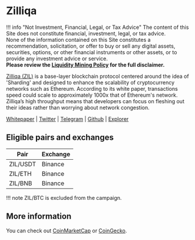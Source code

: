 # Zilliqa

!!! info "Not Investment, Financial, Legal, or Tax Advice"
    The content of this Site does not constitute financial, investment, legal, or tax advice.<br>None of the information contained on this Site constitutes a recommendation, solicitation, or offer to buy or sell any digital assets, securities, options, or other financial instruments or other assets, or to provide any investment advice or service.<br>
    **Please review the [Liquidity Mining Policy](https://hummingbot.io/liquidity-mining-policy/) for the full disclaimer.**


[Zilliqa (ZIL)](https://zilliqa.com/) is a base-layer blockchain protocol centered around the idea of 'Sharding' and designed to enhance the scalability of cryptocurrency networks such as Ethereum. According to its white paper, transactions speed could scale to approximately 1000x that of Ethereum's network. Zilliqa’s high throughput means that developers can focus on fleshing out their ideas rather than worrying about network congestion.

[Whitepaper](https://docs.zilliqa.com/whitepaper.pdf) | [Twitter](https://twitter.com/zilliqa) | [Telegram](https://t.me/zilliqachat) | [Github](https://github.com/Zilliqa) | [Explorer](https://viewblock.io/zilliqa)

## Eligible pairs and exchanges
Pair | Exchange 
---|--- 
 ZIL/USDT | Binance
 ZIL/ETH | Binance
 ZIL/BNB | Binance

!!! note 
    ZIL/BTC is excluded from the campaign. 

## More information 
You can check out [CoinMarketCap](https://coinmarketcap.com/currencies/zilliqa) or [CoinGecko](https://www.coingecko.com/en/coins/zilliqa).
